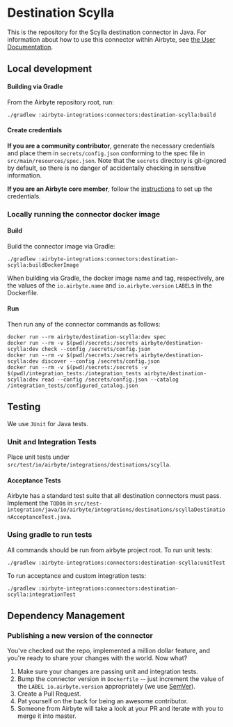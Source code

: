 # Destination Scylla

This is the repository for the Scylla destination connector in Java.
For information about how to use this connector within Airbyte, see [the User Documentation](https://docs.airbyte.io/integrations/destinations/scylla).

## Local development

#### Building via Gradle
From the Airbyte repository root, run:
```
./gradlew :airbyte-integrations:connectors:destination-scylla:build
```

#### Create credentials
**If you are a community contributor**, generate the necessary credentials and place them in `secrets/config.json` conforming to the spec file in `src/main/resources/spec.json`.
Note that the `secrets` directory is git-ignored by default, so there is no danger of accidentally checking in sensitive information.

**If you are an Airbyte core member**, follow the [instructions](https://docs.airbyte.io/connector-development#using-credentials-in-ci) to set up the credentials.

### Locally running the connector docker image

#### Build
Build the connector image via Gradle:
```
./gradlew :airbyte-integrations:connectors:destination-scylla:buildDockerImage
```
When building via Gradle, the docker image name and tag, respectively, are the values of the `io.airbyte.name` and `io.airbyte.version` `LABEL`s in
the Dockerfile.

#### Run
Then run any of the connector commands as follows:
```
docker run --rm airbyte/destination-scylla:dev spec
docker run --rm -v $(pwd)/secrets:/secrets airbyte/destination-scylla:dev check --config /secrets/config.json
docker run --rm -v $(pwd)/secrets:/secrets airbyte/destination-scylla:dev discover --config /secrets/config.json
docker run --rm -v $(pwd)/secrets:/secrets -v $(pwd)/integration_tests:/integration_tests airbyte/destination-scylla:dev read --config /secrets/config.json --catalog /integration_tests/configured_catalog.json
```

## Testing
We use `JUnit` for Java tests.

### Unit and Integration Tests
Place unit tests under `src/test/io/airbyte/integrations/destinations/scylla`.

#### Acceptance Tests
Airbyte has a standard test suite that all destination connectors must pass. Implement the `TODO`s in
`src/test-integration/java/io/airbyte/integrations/destinations/scyllaDestinationAcceptanceTest.java`.

### Using gradle to run tests
All commands should be run from airbyte project root.
To run unit tests:
```
./gradlew :airbyte-integrations:connectors:destination-scylla:unitTest
```
To run acceptance and custom integration tests:
```
./gradlew :airbyte-integrations:connectors:destination-scylla:integrationTest
```

## Dependency Management

### Publishing a new version of the connector
You've checked out the repo, implemented a million dollar feature, and you're ready to share your changes with the world. Now what?
1. Make sure your changes are passing unit and integration tests.
1. Bump the connector version in `Dockerfile` -- just increment the value of the `LABEL io.airbyte.version` appropriately (we use [SemVer](https://semver.org/)).
1. Create a Pull Request.
1. Pat yourself on the back for being an awesome contributor.
1. Someone from Airbyte will take a look at your PR and iterate with you to merge it into master.
